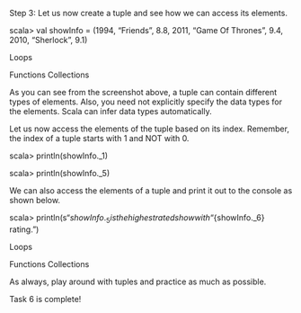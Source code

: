 Step 3: Let us now create a tuple and see how we can access its elements.

scala> val showInfo = (1994, “Friends”, 8.8, 2011, “Game Of Thrones”, 9.4, 2010, “Sherlock”, 9.1)



 
Loops

Functions
Collections

 

As you can see from the screenshot above, a tuple can contain different types of elements. Also, you need not explicitly specify the data types for the elements. Scala can infer data types automatically.

Let us now access the elements of the tuple based on its index. Remember, the index of a tuple starts with 1 and NOT with 0.

scala> println(showInfo._1)

scala> println(showInfo._5)

 

We can also access the elements of a tuple and print it out to the console as shown below.

scala> println(s“${showInfo._5} is the highest rated show with “${showInfo._6} rating.”)
 
 
Loops

Functions
Collections


 

As always, play around with tuples and practice as much as possible.

Task 6 is complete!
